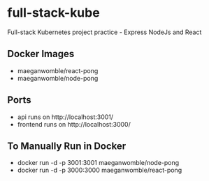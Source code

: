 # full-stack-kube

Full-stack Kubernetes project practice - Express NodeJs and React

## Docker Images

-   maeganwomble/react-pong
-   maeganwomble/node-pong

## Ports

-   api runs on http://localhost:3001/
-   frontend runs on http://localhost:3000/

## To Manually Run in Docker

-   docker run -d -p 3001:3001 maeganwomble/node-pong
-   docker run -d -p 3000:3000 maeganwomble/react-pong
